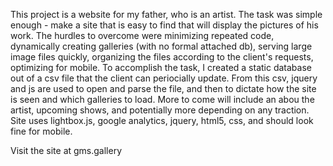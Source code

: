 This project is a website for my father, who is an artist.  The task was simple enough - make a site that is easy to find that will display the pictures of his work.
The hurdles to overcome were minimizing repeated code, dynamically creating galleries (with no formal attached db), serving large image files quickly, organizing the files according to the client's requests, optimizing for mobile.
To accomplish the task, I created a static database out of a csv file that the client can periocially update.  From this csv, jquery and js are used to open and parse the file, and then to dictate how the site is seen and which galleries to load.
More to come will include an abou the artist, upcoming shows, and potentially more depending on any traction.
Site uses lightbox.js, google analytics, jquery, html5, css, and should look fine for mobile.

Visit the site at
gms.gallery

